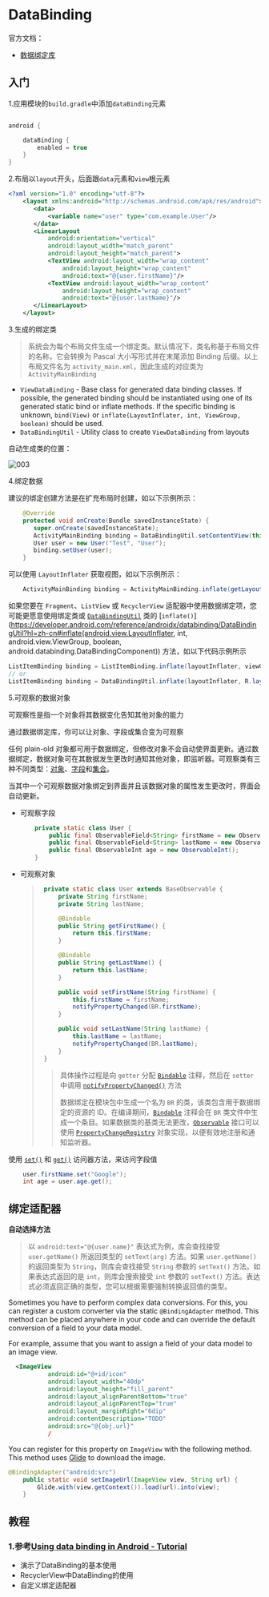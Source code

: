 # DataBinding

官方文档：

+ [数据绑定库](https://developer.android.com/topic/libraries/data-binding)



## 入门

1.应用模块的`build.gradle`中添加`dataBinding`元素

```groovy

android {

    dataBinding {
        enabled = true
    }
}
```

2.布局以`layout`开头，后面跟`data`元素和`view`根元素

```xml
<?xml version="1.0" encoding="utf-8"?>
    <layout xmlns:android="http://schemas.android.com/apk/res/android">
       <data>
           <variable name="user" type="com.example.User"/>
       </data>
       <LinearLayout
           android:orientation="vertical"
           android:layout_width="match_parent"
           android:layout_height="match_parent">
           <TextView android:layout_width="wrap_content"
               android:layout_height="wrap_content"
               android:text="@{user.firstName}"/>
           <TextView android:layout_width="wrap_content"
               android:layout_height="wrap_content"
               android:text="@{user.lastName}"/>
       </LinearLayout>
    </layout>
```

3.生成的绑定类

> 系统会为每个布局文件生成一个绑定类。默认情况下，类名称基于布局文件的名称，它会转换为 Pascal 大小写形式并在末尾添加 Binding 后缀。以上布局文件名为 `activity_main.xml`，因此生成的对应类为 `ActivityMainBinding`

+ `ViewDataBinding` - Base class for generated data binding classes. If possible, the generated binding should be instantiated using one of its generated static bind or inflate methods. If the specific binding is unknown, `bind(View)` or `inflate(LayoutInflater, int, ViewGroup, boolean)` should be used.
+ `DataBindingUtil` - Utility class to create `ViewDataBinding` from layouts

自动生成类的位置：

![003](https://github.com/winfredzen/Android-Basic/blob/master/%E6%9E%B6%E6%9E%84/images/003.png)



4.绑定数据

建议的绑定创建方法是在扩充布局时创建，如以下示例所示：

```java
    @Override
    protected void onCreate(Bundle savedInstanceState) {
       super.onCreate(savedInstanceState);
       ActivityMainBinding binding = DataBindingUtil.setContentView(this, R.layout.activity_main);
       User user = new User("Test", "User");
       binding.setUser(user);
    }
```

可以使用 `LayoutInflater` 获取视图，如以下示例所示：

```java
    ActivityMainBinding binding = ActivityMainBinding.inflate(getLayoutInflater());
```

如果您要在 `Fragment`、`ListView` 或 `RecyclerView` 适配器中使用数据绑定项，您可能更愿意使用绑定类或 [`DataBindingUtil`](https://developer.android.com/reference/androidx/databinding/DataBindingUtil?hl=zh-cn) 类的 [`inflate()`](https://developer.android.com/reference/androidx/databinding/DataBindingUtil?hl=zh-cn#inflate(android.view.LayoutInflater, int, android.view.ViewGroup, boolean, android.databinding.DataBindingComponent)) 方法，如以下代码示例所示

```java
ListItemBinding binding = ListItemBinding.inflate(layoutInflater, viewGroup, false);
// or
ListItemBinding binding = DataBindingUtil.inflate(layoutInflater, R.layout.list_item, viewGroup, false);
```



5.可观察的数据对象

可观察性是指一个对象将其数据变化告知其他对象的能力

通过数据绑定库，你可以让对象、字段或集合变为可观察

任何 plain-old 对象都可用于数据绑定，但修改对象不会自动使界面更新。通过数据绑定，数据对象可在其数据发生更改时通知其他对象，即监听器。可观察类有三种不同类型：[对象](https://developer.android.com/topic/libraries/data-binding/observability?hl=zh-cn#observable_objects)、[字段](https://developer.android.com/topic/libraries/data-binding/observability?hl=zh-cn#observable_fields)和[集合](https://developer.android.com/topic/libraries/data-binding/observability?hl=zh-cn#observable_collections)。

当其中一个可观察数据对象绑定到界面并且该数据对象的属性发生更改时，界面会自动更新。

+ 可观察字段

  ```java
      private static class User {
          public final ObservableField<String> firstName = new ObservableField<>();
          public final ObservableField<String> lastName = new ObservableField<>();
          public final ObservableInt age = new ObservableInt();
      }
  ```

  

+ 可观察对象

  > ```java
  >  private static class User extends BaseObservable {
  >      private String firstName;
  >      private String lastName;
  > 
  >      @Bindable
  >      public String getFirstName() {
  >          return this.firstName;
  >      }
  > 
  >      @Bindable
  >      public String getLastName() {
  >          return this.lastName;
  >      }
  > 
  >      public void setFirstName(String firstName) {
  >          this.firstName = firstName;
  >          notifyPropertyChanged(BR.firstName);
  >      }
  > 
  >      public void setLastName(String lastName) {
  >          this.lastName = lastName;
  >          notifyPropertyChanged(BR.lastName);
  >      }
  >  }
  > ```
  >
  > > 具体操作过程是向 `getter` 分配 [`Bindable`](https://developer.android.com/reference/android/databinding/Bindable?hl=zh-cn) 注释，然后在 `setter` 中调用 [`notifyPropertyChanged()`](https://developer.android.com/reference/android/databinding/BaseObservable?hl=zh-cn#notifypropertychanged) 方法
  > >
  > > 数据绑定在模块包中生成一个名为 `BR` 的类，该类包含用于数据绑定的资源的 ID。在编译期间，[`Bindable`](https://developer.android.com/reference/android/databinding/Bindable?hl=zh-cn) 注释会在 `BR` 类文件中生成一个条目。如果数据类的基类无法更改，[`Observable`](https://developer.android.com/reference/android/databinding/Observable?hl=zh-cn) 接口可以使用 [`PropertyChangeRegistry`](https://developer.android.com/reference/android/databinding/PropertyChangeRegistry?hl=zh-cn) 对象实现，以便有效地注册和通知监听器。



使用 [`set()`](https://developer.android.com/reference/android/databinding/ObservableField?hl=zh-cn#set) 和 [`get()`](https://developer.android.com/reference/android/databinding/ObservableField?hl=zh-cn#get) 访问器方法，来访问字段值

```java
    user.firstName.set("Google");
    int age = user.age.get();
```



## 绑定适配器

**自动选择方法**

> 以 `android:text="@{user.name}"` 表达式为例，库会查找接受 `user.getName()` 所返回类型的 `setText(arg)` 方法。如果 `user.getName()` 的返回类型为 `String`，则库会查找接受 `String` 参数的 `setText()` 方法。如果表达式返回的是 `int`，则库会搜索接受 `int` 参数的 `setText()` 方法。表达式必须返回正确的类型，您可以根据需要强制转换返回值的类型。

Sometimes you have to perform complex data conversions. For this, you can register a custom converter via the static `@BindingAdapter` method. This method can be placed anywhere in your code and can override the default conversion of a field to your data model.

For example, assume that you want to assign a field of your data model to an image view.

```xml
  <ImageView
           android:id="@+id/icon"
           android:layout_width="40dp"
           android:layout_height="fill_parent"
           android:layout_alignParentBottom="true"
           android:layout_alignParentTop="true"
           android:layout_marginRight="6dip"
           android:contentDescription="TODO"
           android:src="@{obj.url}"
           /
```

You can register for this property on `ImageView` with the following method. This method uses [Glide](https://www.vogella.com/tutorials/AndroidHandlingImages/article.html) to download the image.

```java
@BindingAdapter("android:src")
    public static void setImageUrl(ImageView view, String url) {
        Glide.with(view.getContext()).load(url).into(view);
    }
```



## 教程

### 1.参考[Using data binding in Android - Tutorial](https://www.vogella.com/tutorials/AndroidDatabinding/article.html)

+ 演示了DataBinding的基本使用
+ RecyclerView中DataBinding的使用
+ 自定义绑定适配器







































